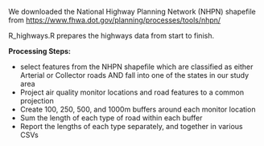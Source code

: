 We downloaded the National Highway Planning Network (NHPN) shapefile from https://www.fhwa.dot.gov/planning/processes/tools/nhpn/

R_highways.R prepares the highways data from start to finish. 

__Processing Steps:__
* select features from the NHPN shapefile which are classified as either Arterial or Collector roads AND fall into one of the states in our study area
* Project air quality monitor locations and road features to a common projection
* Create 100, 250, 500, and 1000m buffers around each monitor location
* Sum the length of each type of road within each buffer
* Report the lengths of each type separately, and together in various CSVs
